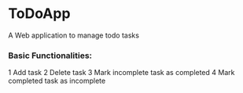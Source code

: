# ToDoApp
A Web application to manage todo tasks
### Basic Functionalities:
1 Add task
2 Delete task
3 Mark incomplete task as completed
4 Mark completed task as incomplete
